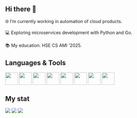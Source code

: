 ## Hi there 👋

🌐 I’m currently working in automation of cloud products.\
\
💻 Exploring microservices development with Python and Go.\
\
📚 My education: HSE CS AMI '2025.

## Languages & Tools
<img src="https://cdn.jsdelivr.net/gh/devicons/devicon@latest/icons/python/python-original.svg" width="40" height="40"/> <img src="https://cdn.jsdelivr.net/gh/devicons/devicon@latest/icons/go/go-original.svg" width="40" height="40"/>
<img src="https://cdn.jsdelivr.net/gh/devicons/devicon@latest/icons/postgresql/postgresql-plain-wordmark.svg" width="40" height="40"/> <img src="https://cdn.jsdelivr.net/gh/devicons/devicon@latest/icons/docker/docker-original.svg" width="40" height="40"/> 
<img src="https://cdn.jsdelivr.net/gh/devicons/devicon@latest/icons/apachekafka/apachekafka-original.svg" width="40" height="40"/> <img src="https://cdn.jsdelivr.net/gh/devicons/devicon@latest/icons/kubernetes/kubernetes-original.svg" width="40" height="40" />
<img src="https://cdn.jsdelivr.net/gh/devicons/devicon@latest/icons/linux/linux-original.svg" width="40" height="40" />
<img src="https://cdn.jsdelivr.net/gh/devicons/devicon@latest/icons/ansible/ansible-original.svg"  width="40" height="40"/>
          
## My stat
![](http://github-profile-summary-cards.vercel.app/api/cards/profile-details?username=randnull&theme=apprentice)
![](http://github-profile-summary-cards.vercel.app/api/cards/repos-per-language?username=randnull&theme=apprentice)
![](http://github-profile-summary-cards.vercel.app/api/cards/most-commit-language?username=randnull&theme=apprentice)
<!--
**randnull/randnull** is a ✨ _special_ ✨ repository because its `README.md` (this file) appears on your GitHub profile.

Here are some ideas to get you started:

- 🔭 I’m currently working on ...
- 🌱 I’m currently learning ...
- 👯 I’m looking to collaborate on ...
- 🤔 I’m looking for help with ...
- 💬 Ask me about ...
- 📫 How to reach me: ...
- 😄 Pronouns: ...
- ⚡ Fun fact: ...
-->
